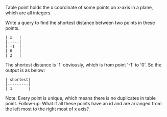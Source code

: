 Table point holds the x coordinate of some points on x-axis in a plane, which are all integers.

Write a query to find the shortest distance between two points in these points.
```
| x   |
|-----|
| -1  |
| 0   |
| 2   |
```
The shortest distance is '1' obviously, which is from point '-1' to '0'. So the output is as below:
```
| shortest|
|---------|
| 1       |
```
Note: Every point is unique, which means there is no duplicates in table point.
Follow-up: What if all these points have an id and are arranged from the left most to the right most of x axis?

